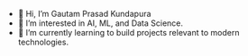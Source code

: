 - 👋 Hi, I’m Gautam Prasad Kundapura
- 👀 I’m interested in AI, ML, and Data Science.
- 🌱 I’m currently learning to build projects relevant to modern technologies. 
<!---
gautampk95/gautampk95 is a ✨ special ✨ repository because its `README.md` (this file) appears on your GitHub profile.
You can click the Preview link to take a look at your changes.
--->
